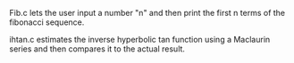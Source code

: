 Fib.c lets the user input a number "n" and then print the first n terms of the fibonacci sequence.

ihtan.c estimates the inverse hyperbolic tan function using a Maclaurin series and then compares it to the actual result.
